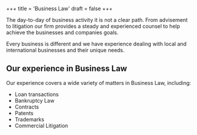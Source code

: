 +++
title = 'Business Law'
draft = false
+++



The day-to-day of business activity it is not a clear path. From advisement to litigation our firm provides a steady and experienced counsel to help achieve the businesses and companies goals.

Every business is different and we have experience dealing with local and international businesses and their unique needs.

## Our experience in Business Law

Our experience covers a wide variety of matters in Business Law, including:

* Loan transactions
* Bankruptcy Law
* Contracts
* Patents
* Trademarks
* Commercial Litigation
  